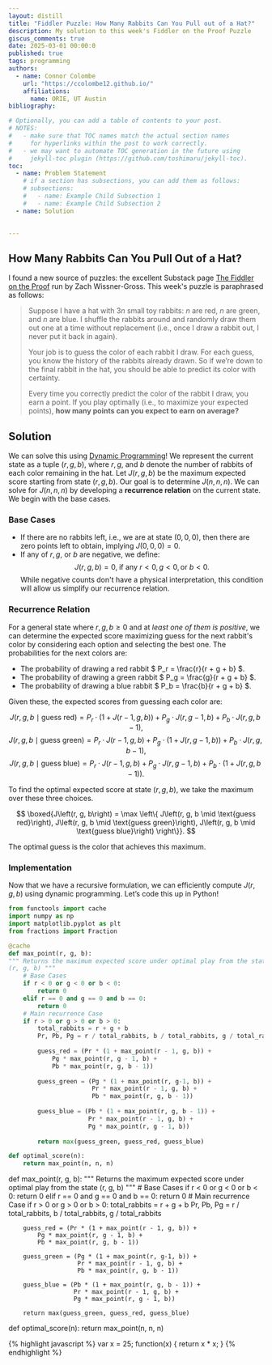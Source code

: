 ```yaml
---
layout: distill
title: "Fiddler Puzzle: How Many Rabbits Can You Pull out of a Hat?"
description: My solution to this week's Fiddler on the Proof Puzzle
giscus_comments: true
date: 2025-03-01 00:00:0
published: true
tags: programming
authors:
  - name: Connor Colombe
    url: "https://ccolombe12.github.io/"
    affiliations:
      name: ORIE, UT Austin
bibliography: 

# Optionally, you can add a table of contents to your post.
# NOTES:
#   - make sure that TOC names match the actual section names
#     for hyperlinks within the post to work correctly.
#   - we may want to automate TOC generation in the future using
#     jekyll-toc plugin (https://github.com/toshimaru/jekyll-toc).
toc:
  - name: Problem Statement
    # if a section has subsections, you can add them as follows:
    # subsections:
    #   - name: Example Child Subsection 1
    #   - name: Example Child Subsection 2
  - name: Solution
  

---
```


## How Many Rabbits Can You Pull Out of a Hat?

I found a new source of puzzles: the excellent Substack page [The Fiddler on the Proof](https://thefiddler.substack.com) run by Zach Wissner-Gross. This week's puzzle is paraphrased as follows: 

> Suppose I have a hat with $3n$ small toy rabbits: $n$ are red, $n$ are green, and $n$ are blue. I shuffle the rabbits around and randomly draw them out one at a time without replacement (i.e., once I draw a rabbit out, I never put it back in again).
>
>Your job is to guess the color of each rabbit I draw. For each guess, you know the history of the rabbits already drawn. So if we’re down to the final rabbit in the hat, you should be able to predict its color with certainty.
>
>Every time you correctly predict the color of the rabbit I draw, you earn a point. If you play optimally (i.e., to maximize your expected points), **how many points can you expect to earn on average?**

## Solution

We can solve this using [Dynamic Programming](https://en.wikipedia.org/wiki/Dynamic_programming)! We represent the current state as a tuple $(r, g, b)$, where $r, g,$ and $b$ denote the number of rabbits of each color remaining in the hat. Let $J(r, g, b)$ be the maximum expected score starting from state $(r, g, b)$. Our goal is to determine $J(n, n, n)$. We can solve for $J(n, n, n)$ by developing a **recurrence relation** on the current state. We begin with the base cases.

### Base Cases

- If there are no rabbits left, i.e., we are at state $(0, 0, 0)$, then there are zero points left to obtain, implying
  $J(0, 0, 0) = 0.$
- If any of $r, g,$ or $b$ are negative, we define:
  $$J\left(r, g, b \right) = 0, \; \text{if any } r < 0, g < 0, \text{or } b < 0.$$
  While negative counts don't have a physical interpretation, this condition will allow us simplify our recurrence relation.

### Recurrence Relation

For a general state where $r, g, b \geq 0$ and at *least one of them is positive*, we can determine the expected score maximizing guess for the next rabbit's color by considering each option and selecting the best one. The probabilities for the next colors are:

- The probability of drawing a red rabbit $ P_r = \frac{r}{r + g + b} $.
- The probability of drawing a green rabbit $ P_g = \frac{g}{r + g + b} $.
- The probability of drawing a blue rabbit $ P_b = \frac{b}{r + g + b} $.

Given these, the expected scores from guessing each color are:

$$
J\left(r, g, b \mid \text{guess red}\right) = P_r \cdot (1 + J(r - 1, g, b)) + P_g\cdot J(r, g - 1, b) + P_b\cdot J(r, g, b - 1),
$$
$$
J\left(r, g, b \mid \text{guess green}\right) = P_r\cdot J(r - 1, g, b) + P_g\cdot (1 + J(r, g - 1, b)) + P_b\cdot J(r, g, b - 1),
$$
$$
J \left(r, g, b \mid \text{guess blue}\right) = P_r\cdot J(r - 1, g, b) + P_g\cdot J(r, g - 1, b) + P_b\cdot (1 + J(r, g, b - 1)).
$$

To find the optimal expected score at state $(r, g, b)$, we take the maximum over these three choices.

$$
\boxed{J\left(r, g, b\right) = \max \left\{ J\left(r, g, b \mid \text{guess red}\right), J\left(r, g, b \mid \text{guess green}\right), J\left(r, g, b \mid \text{guess blue}\right) \right\}}.
$$

The optimal guess is the color that achieves this maximum.

### Implementation

Now that we have a recursive formulation, we can efficiently compute $J(r, g, b)$ using dynamic programming. Let’s code this up in Python!

```python
from functools import cache
import numpy as np
import matplotlib.pyplot as plt
from fractions import Fraction

@cache
def max_point(r, g, b):
""" Returns the maximum expected score under optimal play from the state
(r, g, b) """
    # Base Cases
    if r < 0 or g < 0 or b < 0:
        return 0
    elif r == 0 and g == 0 and b == 0:
        return 0
    # Main recurrence Case 
    if r > 0 or g > 0 or b > 0:
        total_rabbits = r + g + b
        Pr, Pb, Pg = r / total_rabbits, b / total_rabbits, g / total_rabbits
        
        guess_red = (Pr * (1 + max_point(r - 1, g, b)) +  
            Pg * max_point(r, g - 1, b) +
            Pb * max_point(r, g, b - 1))
        
        guess_green = (Pg * (1 + max_point(r, g-1, b)) +
                       Pr * max_point(r - 1, g, b) +
                       Pb * max_point(r, g, b - 1))
                       
        guess_blue = (Pb * (1 + max_point(r, g, b - 1)) +
                      Pr * max_point(r - 1, g, b) +
                      Pg * max_point(r, g - 1, b))
        
        return max(guess_green, guess_red, guess_blue)

def optimal_score(n):
    return max_point(n, n, n)
```



<d-code block language="python">
  def max_point(r, g, b):
""" Returns the maximum expected score under optimal play from the state
(r, g, b) """
    # Base Cases
    if r < 0 or g < 0 or b < 0:
        return 0
    elif r == 0 and g == 0 and b == 0:
        return 0
    # Main recurrence Case 
    if r > 0 or g > 0 or b > 0:
        total_rabbits = r + g + b
        Pr, Pb, Pg = r / total_rabbits, b / total_rabbits, g / total_rabbits
        
        guess_red = (Pr * (1 + max_point(r - 1, g, b)) +  
            Pg * max_point(r, g - 1, b) +
            Pb * max_point(r, g, b - 1))
        
        guess_green = (Pg * (1 + max_point(r, g-1, b)) +
                       Pr * max_point(r - 1, g, b) +
                       Pb * max_point(r, g, b - 1))
                       
        guess_blue = (Pb * (1 + max_point(r, g, b - 1)) +
                      Pr * max_point(r - 1, g, b) +
                      Pg * max_point(r, g - 1, b))
        
        return max(guess_green, guess_red, guess_blue)

  def optimal_score(n):
    return max_point(n, n, n)
</d-code>

{% highlight javascript %}
var x = 25;
function(x) {
return x \* x;
}
{% endhighlight %}


